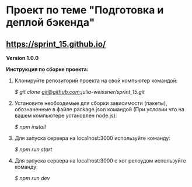 # Проект по теме "Подготовка и деплой бэкенда"

## https://sprint_15.github.io/

 **Version 1.0.0**

 **Инструкция по сборке проекта:**

 1. Клонируйте репозиторий проекта на свой компьютер командой:

       *$ git clone git@github.com:julia-weissner/sprint_15.git*

 2. Установите необходимые для сборки зависимости (пакеты), обозначенные в файле package.json командой (При условии что на вашем компьютере установлен node.js):

       *$ npm install*  

 3. Для запуска сервера на localhost:3000 используйте команду:

       *$ npm run start*

 4. Для запуска сервера на localhost:3000 с хот релоудом используйте команду:

      *$ npm run dev*

